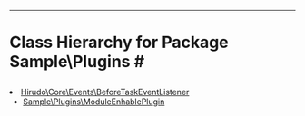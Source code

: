 - - -

# Class Hierarchy for Package Sample\Plugins #<ul>
<li><a href="https://github.com/JeyDotC/Hirudo-docs/blob/master/hirudo/core/events/beforetaskeventlistener.html">Hirudo\Core\Events\BeforeTaskEventListener</a><ul>
<li><a href="https://github.com/JeyDotC/Hirudo-docs/blob/master/sample/plugins/moduleenhableplugin.html">Sample\Plugins\ModuleEnhablePlugin</a></li>
</ul>
</li>
</ul>
